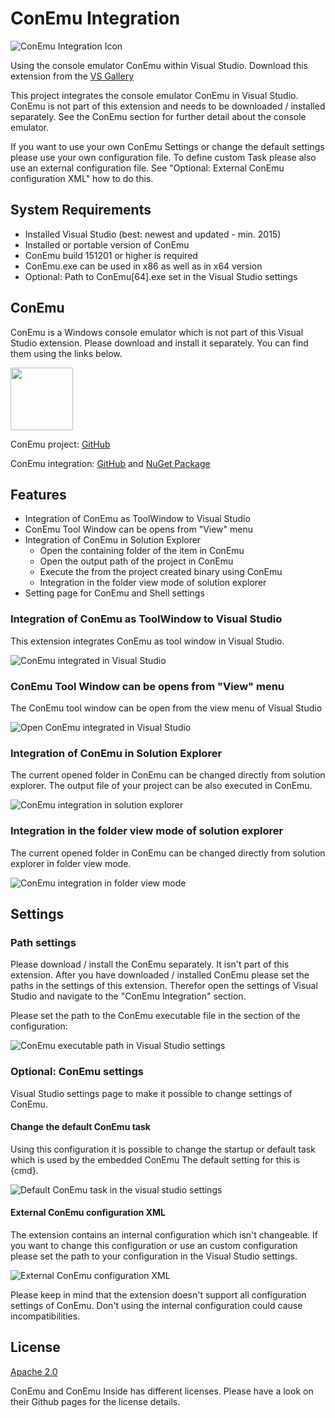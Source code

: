 # ConEmu Integration

![ConEmu Integration Icon](https://github.com/Therena/ConEmuIntegration/blob/master/Images/extension.png?raw=true)

Using the console emulator ConEmu within Visual Studio.
Download this extension from the
[VS Gallery](https://visualstudiogallery.msdn.microsoft.com/a0536370-40e4-4141-8f51-5f00d0434012)

This project integrates the console emulator ConEmu in Visual Studio.
ConEmu is not part of this extension and needs to be downloaded / installed separately.
See the ConEmu section for further detail about the console emulator.

If you want to use your own ConEmu Settings or change the default settings please use your own configuration file.
To define custom Task please also use an external configuration file.
See "Optional: External ConEmu configuration XML" how to do this.

## System Requirements

- Installed Visual Studio (best: newest and updated - min. 2015)
- Installed or portable version of ConEmu
- ConEmu build 151201 or higher is required
- ConEmu.exe can be used in x86 as well as in x64 version
- Optional: Path to ConEmu[64].exe set in the Visual Studio settings

## ConEmu

ConEmu is a Windows console emulator which is not part of this Visual Studio extension. Please download and install it separately. You can find them using the links below.

<img src="https://avatars0.githubusercontent.com/u/1222388?v=3&s=460" width=100>

ConEmu project: [GitHub](https://github.com/Maximus5/ConEmu)

ConEmu integration: [GitHub](https://github.com/Maximus5/ConEmu-inside)
and [NuGet Package](https://www.nuget.org/packages/ConEmu.Control.WinForms/)

## Features

- Integration of ConEmu as ToolWindow to Visual Studio
- ConEmu Tool Window can be opens from "View" menu
- Integration of ConEmu in Solution Explorer
  - Open the containing folder of the item in ConEmu
  - Open the output path of the project in ConEmu
  - Execute the from the project created binary using ConEmu
  - Integration in the folder view mode of solution explorer
- Setting page for ConEmu and Shell settings

### Integration of ConEmu as ToolWindow to Visual Studio

This extension integrates ConEmu as tool window in Visual Studio.

![ConEmu integrated in Visual Studio](https://github.com/Therena/ConEmuIntegration/blob/master/Images/ConEmuVisualStudio.png?raw=true)

### ConEmu Tool Window can be opens from "View" menu

The ConEmu tool window can be open from the view menu of Visual Studio

![Open ConEmu integrated in Visual Studio](https://github.com/Therena/ConEmuIntegration/blob/master/Images/ComEmuInViewMenu.png?raw=true)

### Integration of ConEmu in Solution Explorer

The current opened folder in ConEmu can be changed directly from solution explorer.
The output file of your project can be also executed in ConEmu.

![ConEmu integration in solution explorer](https://github.com/Therena/ConEmuIntegration/blob/master/Images/ConEmuSolutionExplorer.png?raw=true)

### Integration in the folder view mode of solution explorer

The current opened folder in ConEmu can be changed directly from solution explorer in folder view mode.

![ConEmu integration in folder view mode](https://github.com/Therena/ConEmuIntegration/blob/master/Images/ConEmuFolderView.png?raw=true)

## Settings

### Path settings

Please download / install the ConEmu separately. It isn't part of this extension.
After you have downloaded / installed ConEmu please set the paths in the settings of this extension.
Therefor open the settings of Visual Studio and navigate to the "ConEmu Integration" section.

Please set the path to the ConEmu executable file in the section of the configuration:

![ConEmu executable path in Visual Studio settings](https://github.com/Therena/ConEmuIntegration/blob/master/Images/SettingsConEmuExe.png?raw=true)

### Optional: ConEmu settings

Visual Studio settings page to make it possible to change settings of ConEmu.

#### Change the default ConEmu task

Using this configuration it is possible to change the startup or default task which is used by the embedded ConEmu
The default setting for this is {cmd}.

![Default ConEmu task in the visual studio settings](https://github.com/Therena/ConEmuIntegration/blob/master/Images/SettingsConEmuShell.png?raw=true)

#### External ConEmu configuration XML

The extension contains an internal configuration which isn't changeable.
If you want to change this configuration or use an custom configuration please set the path to your configuration in the Visual Studio settings.

![External ConEmu configuration XML](https://github.com/Therena/ConEmuIntegration/blob/master/Images/SettingsConEmuShell.png?raw=true)

Please keep in mind that the extension doesn't support all configuration settings of ConEmu.
Don't using the internal configuration could cause incompatibilities.

## License

[Apache 2.0](https://github.com/Therena/ConEmuIntegration/blob/master/LICENSE)

ConEmu and ConEmu Inside has different licenses.
Please have a look on their Github pages for the license details.

